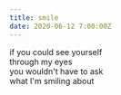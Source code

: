```yaml
---
title: smile
date: 2020-06-12 7:00:00Z
---
```


if you could see yourself  
through my eyes  
you wouldn't have to ask  
what I'm smiling about  